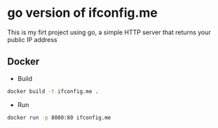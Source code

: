 # go version of ifconfig.me

This is my firt project using go, a simple HTTP server that returns your public IP address

## Docker

* Build

```bash
docker build -t ifconfig.me .
```

* Run

```bash
docker run -p 8080:80 ifconfig.me
```